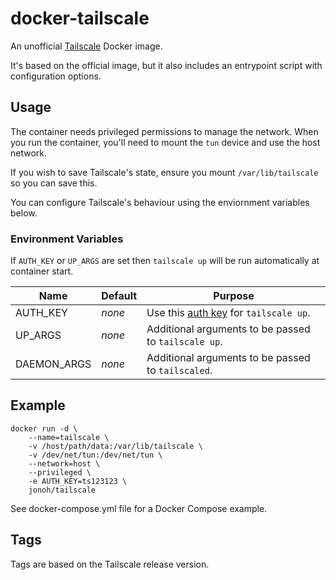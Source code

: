 # docker-tailscale

An unofficial [Tailscale](https://tailscale.com) Docker image.

It's based on the official image, but it also includes an entrypoint script with configuration options.

## Usage

The container needs privileged permissions to manage the network. When you run the container, you'll need to mount the `tun` device and use the host network.

If you wish to save Tailscale's state, ensure you mount `/var/lib/tailscale` so you can save this.

You can configure Tailscale's behaviour using the enviornment variables below.

### Environment Variables

If `AUTH_KEY` or `UP_ARGS` are set then `tailscale up` will be run automatically at container start.

Name | Default | Purpose
--- | --- | ---
AUTH_KEY | _none_ | Use this [auth key](https://tailscale.com/kb/1085/auth-keys) for `tailscale up`.
UP_ARGS | _none_ | Additional arguments to be passed to `tailscale up`.
DAEMON_ARGS | _none_ | Additional arguments to be passed to `tailscaled`.

## Example

```
docker run -d \
    --name=tailscale \
    -v /host/path/data:/var/lib/tailscale \
    -v /dev/net/tun:/dev/net/tun \
    --network=host \
    --privileged \
    -e AUTH_KEY=ts123123 \
    jonoh/tailscale
```

See docker-compose.yml file for a Docker Compose example.

## Tags

Tags are based on the Tailscale release version.
